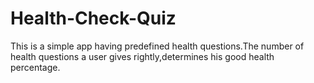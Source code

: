 # Health-Check-Quiz
This is a simple app having predefined health questions.The number of health questions a user gives rightly,determines his good health percentage.
